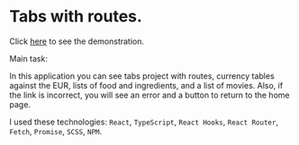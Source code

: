 # Tabs with routes.

Click [here](https://Yaroslav-Radchuk.github.io/tabs-test-task) to see the demonstration. 

Main task:

In this application you can see tabs project with routes, currency tables against the EUR, lists of food and ingredients, and a list of movies. Also, if the link is incorrect, you will see an error and a button to return to the home page.

I used these technologies: `React`, `TypeScript`, `React Hooks`, `React Router`, `Fetch`, `Promise`, `SCSS`, `NPM`.
